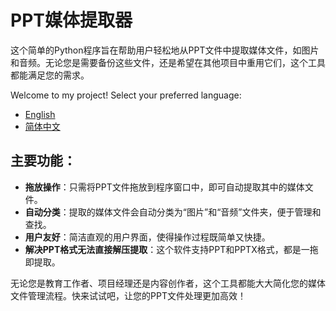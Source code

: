 # PPT媒体提取器
这个简单的Python程序旨在帮助用户轻松地从PPT文件中提取媒体文件，如图片和音频。无论您是需要备份这些文件，还是希望在其他项目中重用它们，这个工具都能满足您的需求。

Welcome to my project! Select your preferred language:
- [English](README2.md)
- [简体中文](README.md)

## 主要功能：

- **拖放操作**：只需将PPT文件拖放到程序窗口中，即可自动提取其中的媒体文件。
- **自动分类**：提取的媒体文件会自动分类为“图片”和“音频”文件夹，便于管理和查找。
- **用户友好**：简洁直观的用户界面，使得操作过程既简单又快捷。
- **解决PPT格式无法直接解压提取**：这个软件支持PPT和PPTX格式，都是一拖即提取。

无论您是教育工作者、项目经理还是内容创作者，这个工具都能大大简化您的媒体文件管理流程。快来试试吧，让您的PPT文件处理更加高效！
